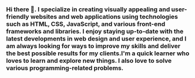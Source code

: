 ### Hi there 👋. I specialize in creating visually appealing and user-friendly websites and web applications using technologies such as HTML, CSS, JavaScript, and various front-end frameworks and libraries. I enjoy staying up-to-date with the latest developments in web design and user experience, and I am always looking for ways to improve my skills and deliver the best possible results for my clients.I'm a quick learner who loves to learn and explore new things. I also love to solve various programming-related problems.


